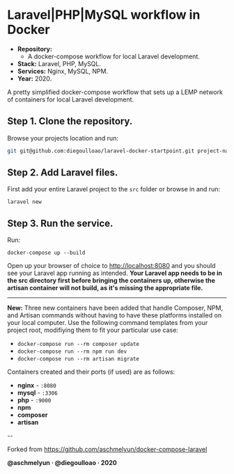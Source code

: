 # Laravel|PHP|MySQL workflow in Docker

- **Repository:**
	- A docker-compose workflow for local Laravel development.
- **Stack:** Laravel, PHP, MySQL.
- **Services:** Nginx, MySQL, NPM.
- **Year:** 2020.

A pretty simplified docker-compose workflow that sets up a LEMP network of containers for local Laravel development.

## Step 1. Clone the repository.

Browse your projects location and run:

```bash
git git@github.com:diegoulloao/laravel-docker-startpoint.git project-name
```

## Step 2. Add Laravel files.

First add your entire Laravel project to the `src` folder or browse in and run:

```
laravel new
```

## Step 3. Run the service.

Run:

```
docker-compose up --build
```

Open up your browser of choice to [http://localhost:8080](http://localhost:8080) and you should see your Laravel app running as intended. **Your Laravel app needs to be in the src directory first before bringing the containers up, otherwise the artisan container will not build, as it's missing the appropriate file.**

---

**New:** Three new containers have been added that handle Composer, NPM, and Artisan commands without having to have these platforms installed on your local computer. Use the following command templates from your project root, modifiying them to fit your particular use case:

- `docker-compose run --rm composer update`
- `docker-compose run --rm npm run dev`
- `docker-compose run --rm artisan migrate` 

Containers created and their ports (if used) are as follows:

- **nginx** - `:8080`
- **mysql** - `:3306`
- **php** - `:9000`
- **npm**
- **composer**
- **artisan**

--

Forked from https://github.com/aschmelyun/docker-compose-laravel

**@aschmelyun · @diegoulloao · 2020**